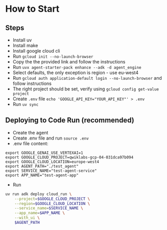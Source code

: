 # How to Start

## Steps

- Install uv
- Install make
- Install google cloud cli
- Run `gcloud init --no-launch-browser`
- Copy the the provided link and follow the instructions
- Run `uvx agent-starter-pack enhance --adk -d agent_engine`
- Select defaults, the only exception is region - use eu-west4
- Run `gcloud auth application-default login --no-launch-browser` and follow instructions
- The right project should be set, verify using `gcloud config get-value project`
- Create `.env` file `echo 'GOOGLE_API_KEY="YOUR_API_KEY"' > .env`
- Run `uv sync`

## Deploying to Code Run (recommended)

- Create the agent
- Create .env file and run `source .env`
- .env file content:

```
export GOOGLE_GENAI_USE_VERTEXAI=1
export GOOGLE_CLOUD_PROJECT=qwiklabs-gcp-04-031dca97b094
export GOOGLE_CLOUD_LOCATION=europe-west4
export AGENT_PATH="./test_agent"
export SERVICE_NAME="test-agent-service"
export APP_NAME="test-agent-app"
```

- Run 
```bash
uv run adk deploy cloud_run \
    --project=$GOOGLE_CLOUD_PROJECT \
    --region=$GOOGLE_CLOUD_LOCATION \
    --service_name=$SERVICE_NAME \
    --app_name=$APP_NAME \
    --with_ui \
    $AGENT_PATH
```
